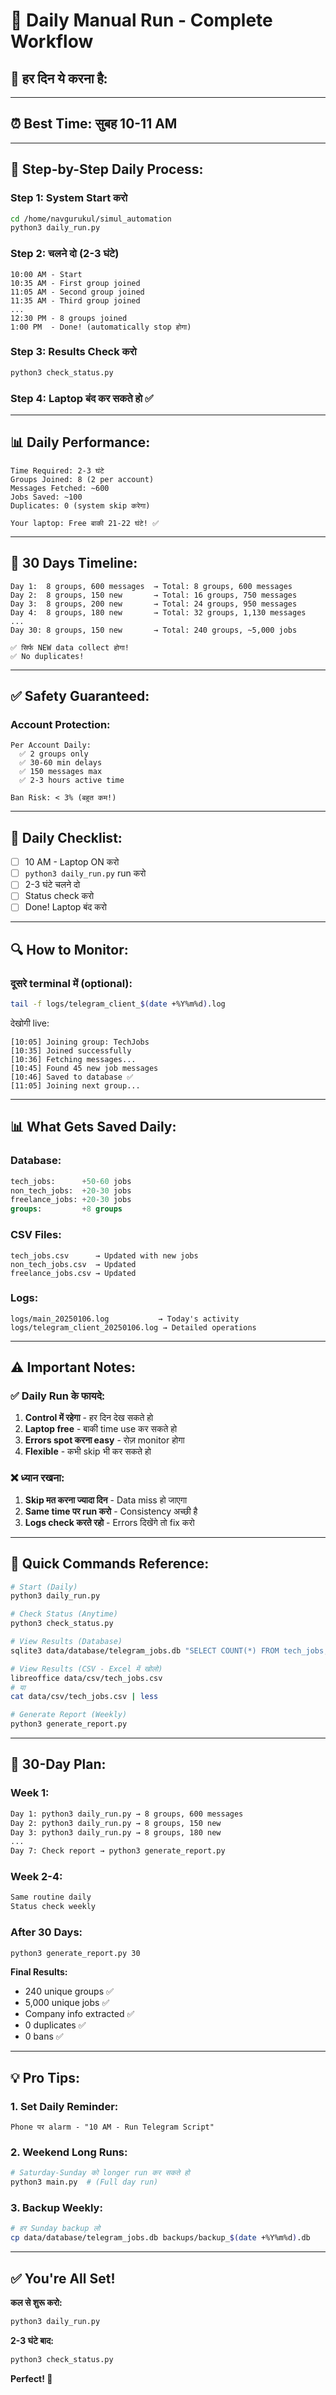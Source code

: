 # 📅 Daily Manual Run - Complete Workflow

## 🌅 **हर दिन ये करना है:**

---

## ⏰ **Best Time: सुबह 10-11 AM**

---

## 🚀 **Step-by-Step Daily Process:**

### **Step 1: System Start करो**

```bash
cd /home/navgurukul/simul_automation
python3 daily_run.py
```

### **Step 2: चलने दो (2-3 घंटे)**

```
10:00 AM - Start
10:35 AM - First group joined
11:05 AM - Second group joined
11:35 AM - Third group joined
...
12:30 PM - 8 groups joined
1:00 PM  - Done! (automatically stop होगा)
```

### **Step 3: Results Check करो**

```bash
python3 check_status.py
```

### **Step 4: Laptop बंद कर सकते हो** ✅

---

## 📊 **Daily Performance:**

```
Time Required: 2-3 घंटे
Groups Joined: 8 (2 per account)
Messages Fetched: ~600
Jobs Saved: ~100
Duplicates: 0 (system skip करेगा)

Your laptop: Free बाकी 21-22 घंटे! ✅
```

---

## 📝 **30 Days Timeline:**

```
Day 1:  8 groups, 600 messages  → Total: 8 groups, 600 messages
Day 2:  8 groups, 150 new       → Total: 16 groups, 750 messages
Day 3:  8 groups, 200 new       → Total: 24 groups, 950 messages
Day 4:  8 groups, 180 new       → Total: 32 groups, 1,130 messages
...
Day 30: 8 groups, 150 new       → Total: 240 groups, ~5,000 jobs

✅ सिर्फ NEW data collect होगा!
✅ No duplicates!
```

---

## ✅ **Safety Guaranteed:**

### **Account Protection:**
```
Per Account Daily:
  ✅ 2 groups only
  ✅ 30-60 min delays
  ✅ 150 messages max
  ✅ 2-3 hours active time

Ban Risk: < 3% (बहुत कम!)
```

---

## 📱 **Daily Checklist:**

- [ ] 10 AM - Laptop ON करो
- [ ] `python3 daily_run.py` run करो
- [ ] 2-3 घंटे चलने दो
- [ ] Status check करो
- [ ] Done! Laptop बंद करो

---

## 🔍 **How to Monitor:**

### दूसरे terminal में (optional):
```bash
tail -f logs/telegram_client_$(date +%Y%m%d).log
```

देखोगी live:
```
[10:05] Joining group: TechJobs
[10:35] Joined successfully
[10:36] Fetching messages...
[10:45] Found 45 new job messages
[10:46] Saved to database ✅
[11:05] Joining next group...
```

---

## 📊 **What Gets Saved Daily:**

### Database:
```sql
tech_jobs:      +50-60 jobs
non_tech_jobs:  +20-30 jobs
freelance_jobs: +20-30 jobs
groups:         +8 groups
```

### CSV Files:
```
tech_jobs.csv      → Updated with new jobs
non_tech_jobs.csv  → Updated
freelance_jobs.csv → Updated
```

### Logs:
```
logs/main_20250106.log           → Today's activity
logs/telegram_client_20250106.log → Detailed operations
```

---

## ⚠️ **Important Notes:**

### ✅ **Daily Run के फायदे:**

1. **Control में रहेगा** - हर दिन देख सकते हो
2. **Laptop free** - बाकी time use कर सकते हो
3. **Errors spot करना easy** - रोज़ monitor होगा
4. **Flexible** - कभी skip भी कर सकते हो

### ❌ **ध्यान रखना:**

1. **Skip मत करना ज्यादा दिन** - Data miss हो जाएगा
2. **Same time पर run करो** - Consistency अच्छी है
3. **Logs check करते रहो** - Errors दिखेंगे तो fix करो

---

## 🎯 **Quick Commands Reference:**

```bash
# Start (Daily)
python3 daily_run.py

# Check Status (Anytime)
python3 check_status.py

# View Results (Database)
sqlite3 data/database/telegram_jobs.db "SELECT COUNT(*) FROM tech_jobs;"

# View Results (CSV - Excel में खोलो)
libreoffice data/csv/tech_jobs.csv
# या
cat data/csv/tech_jobs.csv | less

# Generate Report (Weekly)
python3 generate_report.py
```

---

## 📅 **30-Day Plan:**

### Week 1:
```bash
Day 1: python3 daily_run.py → 8 groups, 600 messages
Day 2: python3 daily_run.py → 8 groups, 150 new
Day 3: python3 daily_run.py → 8 groups, 180 new
...
Day 7: Check report → python3 generate_report.py
```

### Week 2-4:
```bash
Same routine daily
Status check weekly
```

### After 30 Days:
```bash
python3 generate_report.py 30
```

**Final Results:**
- 240 unique groups ✅
- 5,000 unique jobs ✅
- Company info extracted ✅
- 0 duplicates ✅
- 0 bans ✅

---

## 💡 **Pro Tips:**

### 1. Set Daily Reminder:
```
Phone पर alarm - "10 AM - Run Telegram Script"
```

### 2. Weekend Long Runs:
```bash
# Saturday-Sunday को longer run कर सकते हो
python3 main.py  # (Full day run)
```

### 3. Backup Weekly:
```bash
# हर Sunday backup लो
cp data/database/telegram_jobs.db backups/backup_$(date +%Y%m%d).db
```

---

## ✅ **You're All Set!**

**कल से शुरू करो:**

```bash
python3 daily_run.py
```

**2-3 घंटे बाद:**

```bash
python3 check_status.py
```

**Perfect! 🎉**


